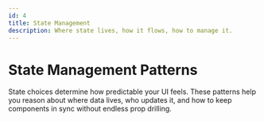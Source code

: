 ```yaml
---
id: 4
title: State Management
description: Where state lives, how it flows, how to manage it.
---
```

# State Management Patterns

State choices determine how predictable your UI feels. These patterns help you reason about where data lives, who updates it, and how to keep components in sync without endless prop drilling.
